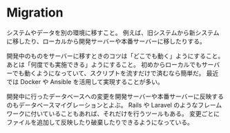 # Migration

システムやデータを別の環境に移すこと。
例えば、旧システムから新システムに移したり、ローカルから開発サーバーや本番サーバーに移したりする。

開発中のものをサーバーに移すときのコツは「どこでも動く」ようにすること。
あとは「何度でも実施できる」ようにすること。
初めからローカルでもサーバーでも動くようになっていて、スクリプトを流すだけで済むなら簡単だ。
最近では Docker や Ansible を活用して実現することが多い。

開発中に行ったデータベースへの変更を開発サーバーや本番サーバーに反映するのもデータベースマイグレーションとよぶ。
Rails や Laravel のようなフレームワークに付いていることもあれば、それだけを行うツールもある。
変更ごとにファイルを追加して反映したり破棄したりできるようになっている。
